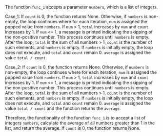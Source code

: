 The function `func_1` accepts a parameter `numbers`, which is a list of integers. 

Case_1: If `count` is 0, the function returns None. Otherwise, if `numbers` is non-empty, the loop continues where for each iteration, `num` is assigned the popped value from `numbers`. If `num` > 1, `total` increases by `num` and `count` increases by 1. If `num` <= 1, a message is printed indicating the skipping of the non-positive number. This process continues until `numbers` is empty. After the loop, `total` is the sum of all numbers > 1, `count` is the number of such elements, and `numbers` is empty. If `numbers` is initially empty, the loop does not execute, and `total` and `count` remain 0. `average` is assigned the value `total / count`.

Case_2: If `count` is 0, the function returns None. Otherwise, if `numbers` is non-empty, the loop continues where for each iteration, `num` is assigned the popped value from `numbers`. If `num` > 1, `total` increases by `num` and `count` increases by 1. If `num` <= 1, a message is printed indicating the skipping of the non-positive number. This process continues until `numbers` is empty. After the loop, `total` is the sum of all numbers > 1, `count` is the number of such elements, and `numbers` is empty. If `numbers` is initially empty, the loop does not execute, and `total` and `count` remain 0. `average` is assigned the value `total / count` and the function returns the `average`.

Therefore, the functionality of the function `func_1` is to accept a list of integers `numbers`, calculate the average of all numbers greater than 1 in the list, and return the average. If `count` is 0, the function returns None.